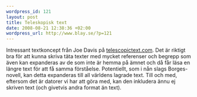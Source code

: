 ```yaml
--- 
wordpress_id: 121
layout: post
title: Teleskopisk text
date: 2008-08-21 12:38:36 +02:00
wordpress_url: http://www.blay.se/?p=121
---
```

Intressant textkoncept från Joe Davis på <a href="http://www.telescopictext.com/">telescopictext.com</a>. Det är riktigt bra för att kunna skriva täta texter med mycket referenser och begrepp som även kan expanderas av de som inte är hemma på ämnet och då får läsa en längre text för att få samma förståelse. Potentiellt, som i nån slags Borges-novell, kan detta expanderas till all världens lagrade text.  Till och med, eftersom det är datorer vi har att göra med, kan den inkludera ännu ej skriven text (och givetvis andra format än text).
